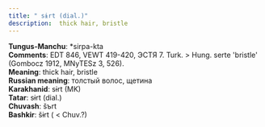 ```yaml
---
title: " sɨrt (dial.)"
description:  thick hair, bristle
---
```


<strong>Tungus-Manchu</strong>:  *sirpa-kta<br>
<strong>Comments</strong>:  EDT 846, VEWT 419-420, ЭСТЯ 7. Turk. > Hung. serte 'bristle' (Gombocz 1912, MNyTESz 3, 526).<br>
<strong>Meaning</strong>:  thick hair, bristle<br>
<strong>Russian meaning</strong>:  толстый волос, щетина<br>
<strong>Karakhanid</strong>:  sɨrt (MK)<br>
<strong>Tatar</strong>:  sɨrt (dial.)<br>
<strong>Chuvash</strong>:  šъrt<br>
<strong>Bashkir</strong>:  šɨrt ( < Chuv.?)<br>


